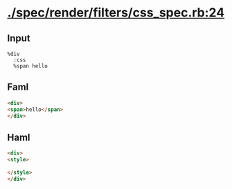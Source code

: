# [./spec/render/filters/css_spec.rb:24](../../../../spec/render/filters/css_spec.rb#L24)
## Input
```haml
%div
  :css
  %span hello

```

## Faml
```html
<div>
<span>hello</span>
</div>

```

## Haml
```html
<div>
<style>
  
</style>
</div>

```

